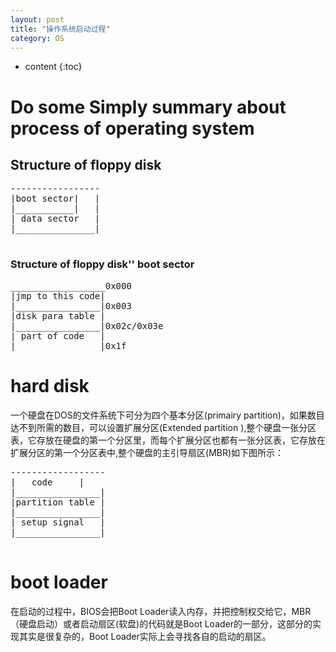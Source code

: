 ```yaml
---
layout: post
title: "操作系统启动过程"
category: OS 
---
```


* content
{:toc}

# Do some Simply summary about process of operating system

## Structure of floppy disk
<pre>
-----------------
|boot sector|	|		
|___________|   |
| data sector   |
|_______________|

</pre>

### Structure of floppy disk'' boot sector 
<pre>
__________________0x000
|jmp to this code|
|________________|0x003
|disk para table |
|________________|0x02c/0x03e
| part of code   |
|_______________ |0x1f
</pre>

# hard disk
一个硬盘在DOS的文件系统下可分为四个基本分区(primairy partition)，如果数目达不到所需的数目，可以设置扩展分区(Extended partition ),整个硬盘一张分区表，它存放在硬盘的第一个分区里，而每个扩展分区也都有一张分区表，它存放在扩展分区的第一个分区表中,整个硬盘的主引导扇区(MBR)如下图所示：
<pre>
------------------
|	code     |
|________________|
|partition table |
|________________|
| setup signal   |
|________________|

</pre>

# boot loader
在启动的过程中，BIOS会把Boot Loader读入内存，并把控制权交给它，MBR（硬盘启动）或者启动扇区(软盘)的代码就是Boot Loader的一部分，这部分的实现其实是很复杂的，Boot Loader实际上会寻找各自的启动的扇区。

